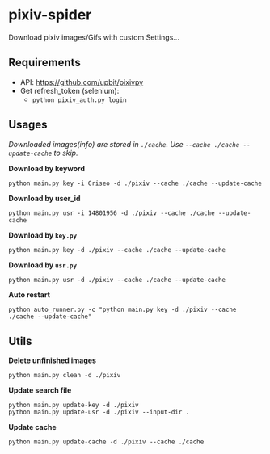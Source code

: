 # pixiv-spider
Download pixiv images/Gifs with custom Settings...

## Requirements

- API: https://github.com/upbit/pixivpy
- Get refresh_token (selenium):
  - `python pixiv_auth.py login`

## Usages

*Downloaded images(info) are stored in `./cache`. Use `--cache ./cache --update-cache` to skip.*

**Download by keyword**

```shell
python main.py key -i Griseo -d ./pixiv --cache ./cache --update-cache
```

**Download by user_id**

```shell
python main.py usr -i 14801956 -d ./pixiv --cache ./cache --update-cache
```

**Download by `key.py`**

```shell
python main.py key -d ./pixiv --cache ./cache --update-cache
```

**Download by `usr.py`**

```shell
python main.py usr -d ./pixiv --cache ./cache --update-cache
```

**Auto restart**

```shell
python auto_runner.py -c "python main.py key -d ./pixiv --cache ./cache --update-cache"
```

## Utils

**Delete unfinished images**

```shell
python main.py clean -d ./pixiv
```

**Update search file**

```shell
python main.py update-key -d ./pixiv
python main.py update-usr -d ./pixiv --input-dir .
```

**Update cache**

```shell
python main.py update-cache -d ./pixiv --cache ./cache
```

